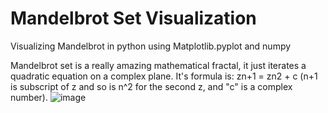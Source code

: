 # Mandelbrot Set Visualization
Visualizing Mandelbrot in python using Matplotlib.pyplot and numpy


Mandelbrot set is a really amazing mathematical fractal, it just iterates a quadratic equation on a complex plane. It's
formula is: zn+1 = zn2 + c (n+1 is subscript of z and so is n^2 for the second z, and "c" is a complex number).
![image](https://github.com/user-attachments/assets/1019d597-b9b8-4291-b653-1e482a01b36f)

